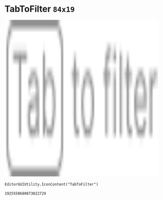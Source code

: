 # TabToFilter `84x19`
<img src="/img/TabToFilter.png" width=512 height=512>

``` CSharp
EditorGUIUtility.IconContent("TabToFilter")
```
```
1925550680873022729
```
